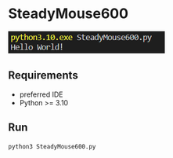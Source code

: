 # SteadyMouse600

![screenshot of application](screenshot.png)

## Requirements
- preferred IDE
- Python >= 3.10

## Run
```python
python3 SteadyMouse600.py
```
